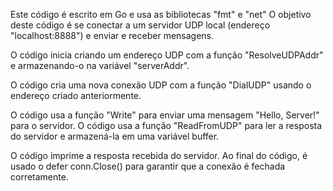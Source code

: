 Este código é escrito em Go e usa as bibliotecas "fmt" e "net"
O objetivo deste código é se conectar a um servidor UDP local (endereço "localhost:8888") e enviar e receber mensagens.

O código inicia criando um endereço UDP com a função "ResolveUDPAddr" e armazenando-o na variável "serverAddr".

O código cria uma nova conexão UDP com a função "DialUDP" usando o endereço criado anteriormente.

O código usa a função "Write" para enviar uma mensagem "Hello, Server!" para o servidor.
O código usa a função "ReadFromUDP" para ler a resposta do servidor e armazená-la em uma variável buffer.

O código imprime a resposta recebida do servidor.
Ao final do código, é usado o defer conn.Close() para garantir que a conexão é fechada corretamente.